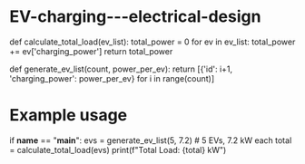 # EV-charging---electrical-design
def calculate_total_load(ev_list):
    total_power = 0
    for ev in ev_list:
        total_power += ev['charging_power']
    return total_power

def generate_ev_list(count, power_per_ev):
    return [{'id': i+1, 'charging_power': power_per_ev} for i in range(count)]

# Example usage
if __name__ == "__main__":
    evs = generate_ev_list(5, 7.2)  # 5 EVs, 7.2 kW each
    total = calculate_total_load(evs)
    print(f"Total Load: {total} kW")
